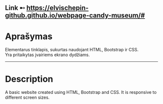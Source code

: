Link ➸ https://elvischepin-github.github.io/webpage-candy-museum/#
---
# Aprašymas
Elementarus tinklapis, sukurtas naudojant HTML, Bootstrap ir CSS.  
Yra pritaikytas įvairiems ekrano dydžiams.

---

# Description
A basic website created using HTML, Bootstrap and CSS.
It is responsive to different screen sizes.
